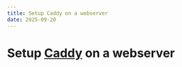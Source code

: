 ```yaml
---
title: Setup Caddy on a webserver
date: 2025-09-20
---
```

# Setup [Caddy](https://caddyserver.com/) on a webserver